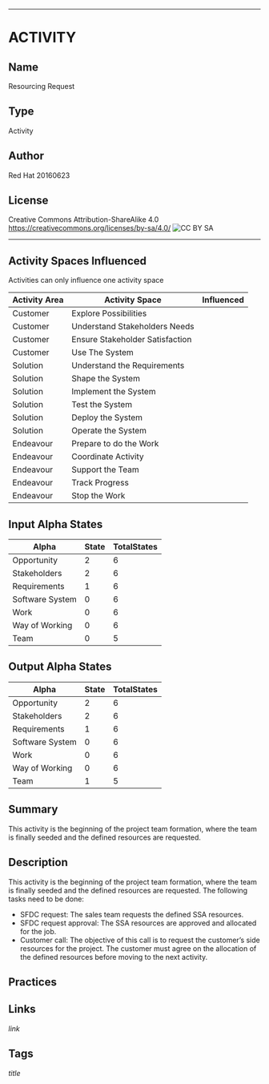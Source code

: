 ----------
# ACTIVITY
## Name
Resourcing Request
## Type
Activity
## Author
Red Hat 20160623
## License
Creative Commons Attribution-ShareAlike 4.0
https://creativecommons.org/licenses/by-sa/4.0/
![CC BY SA](https://licensebuttons.net/l/by-sa/3.0/88x31.png)

----------

## Activity Spaces Influenced
Activities can only influence one activity space

| Activity Area | Activity Space | Influenced |
|---------------|----------------|------------|
|Customer|Explore Possibilities||
|Customer|Understand Stakeholders Needs||
|Customer|Ensure Stakeholder Satisfaction||
|Customer|Use The System||
|Solution|Understand the Requirements||
|Solution|Shape the System||
|Solution|Implement the System||
|Solution|Test the System||
|Solution|Deploy the System||
|Solution|Operate the System||
|Endeavour|Prepare to do the Work||
|Endeavour|Coordinate Activity||
|Endeavour|Support the Team||
|Endeavour|Track Progress||
|Endeavour|Stop the Work||

## Input Alpha States
Alpha | State | TotalStates
---| --- | ---
Opportunity|2|6
Stakeholders|2|6
Requirements|1|6
Software System|0|6
Work|0|6
Way of Working|0|6
Team|0|5

## Output Alpha States
Alpha | State | TotalStates
---| --- | ---
Opportunity|2|6
Stakeholders|2|6
Requirements|1|6
Software System|0|6
Work|0|6
Way of Working|0|6
Team|1|5

## Summary
This activity is the beginning of the project team formation, where the team is finally seeded and the defined resources are requested.

## Description
This activity is the beginning of the project team formation, where the team is finally seeded and the defined resources are requested. The following tasks need to be done:

* SFDC request: The sales team requests the defined SSA resources.
* SFDC request approval: The SSA resources are approved and allocated for the job.
* Customer call: The objective of this call is to request the customer’s side resources for the project. The customer must agree on the allocation of the defined resources before moving to the next activity.

## Practices

## Links
$link$

## Tags
$title$
